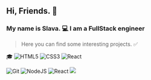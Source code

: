 ## Hi, Friends. 👋 
### My name is Slava. 💻 I am a FullStack engineer

> Here you can find some interesting projects. ✅

🎓 <img src="https://camo.githubusercontent.com/bdf50d57adbf9d3458fa52c77c8179cc53c9bca0c62bac6f0cb46e7d39b28d92/68747470733a2f2f696d672e736869656c64732e696f2f62616467652f68746d6c352d626c61636b3f7374796c653d666f722d7468652d6261646765266c6f676f3d68746d6c35" alt="HTML5" data-canonical-src="https://img.shields.io/badge/html5-black?style=for-the-badge&amp;logo=html5" style="max-width: 100%;">
<img src="https://camo.githubusercontent.com/e71246577cf666ebb1ea5bd0dead97ff1508b4d05a8afb97217ea96caae14309/68747470733a2f2f696d672e736869656c64732e696f2f62616467652f637373332d626c61636b3f7374796c653d666f722d7468652d6261646765266c6f676f3d63737333" alt="CSS3" data-canonical-src="https://img.shields.io/badge/css3-black?style=for-the-badge&amp;logo=css3" style="max-width: 100%;">
<img src="https://camo.githubusercontent.com/c8b980ab27570db824bb780b9937bb9250cda5c0a7d6d71c739e9fb17e58d265/68747470733a2f2f696d672e736869656c64732e696f2f62616467652f72656163742d626c61636b3f7374796c653d666f722d7468652d6261646765266c6f676f3d7265616374" alt="React" data-canonical-src="https://img.shields.io/badge/react-black?style=for-the-badge&amp;logo=react" style="max-width: 100%;">

<img src="https://img.shields.io/badge/-Git-red?logo=git&logoColor=white&style=flat" alt="Git" style="max-width: 100%;">

<img src="https://img.shields.io/badge/-Nodejs-green?logo=node&logoColor=white&style=flat&style=flat-square" alt="NodeJS" style="max-width: 100%;">


<img src="https://img.shields.io/badge/-ReactJs-61DAFB?logo=react&logoColor=white&style=flat" alt="React" data-canonical-src="https://img.shields.io/badge/react-black?style=for-the-badge&amp;logo=react" style="max-width: 100%;">


<a href="https://github.com/slavamlinsky">
    <img src="https://camo.githubusercontent.com/cad9a47d7d0fc7152ee970e75cfac9c60751bf76836d3bf49f34fc9035dbeb04/68747470733a2f2f6b6f6d617265762e636f6d2f67687076632f3f757365726e616d653d776572766c616426636f6c6f723d626c7565267374796c653d666c617429" data-canonical-src="https://komarev.com/ghpvc/?username=slavamlinskyP&amp;color=blue&amp;style=flat)" style="max-width: 100%;">
  </a>

<!--
**slavamlinsky/slavamlinsky** is a ✨ _special_ ✨ repository because its `README.md` (this file) appears on your GitHub profile.

Here are some ideas to get you started:

- 🔭 I’m currently working on ...
- 🌱 I’m currently learning ...
- 👯 I’m looking to collaborate on ...
- 🤔 I’m looking for help with ...
- 💬 Ask me about ...
- 📫 How to reach me: ...
- 😄 Pronouns: ...
- ⚡ Fun fact: ...
-->
